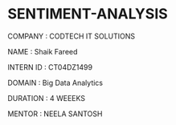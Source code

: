 # SENTIMENT-ANALYSIS

COMPANY : CODTECH IT SOLUTIONS

NAME : Shaik Fareed

INTERN ID : CT04DZ1499

DOMAIN : Big Data Analytics

DURATION : 4 WEEEKS

MENTOR : NEELA SANTOSH
